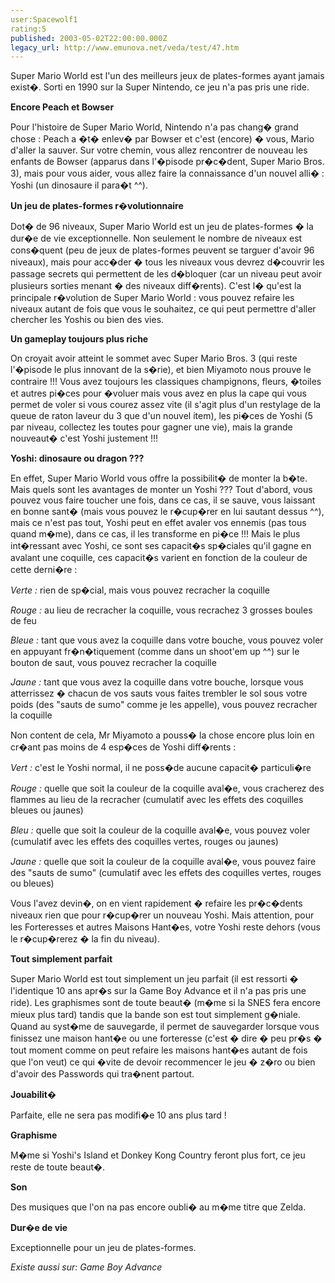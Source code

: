 ```yaml
---
user:Spacewolf1
rating:5
published: 2003-05-02T22:00:00.000Z
legacy_url: http://www.emunova.net/veda/test/47.htm
---
```

Super Mario World est l'un des meilleurs jeux de plates-formes ayant jamais exist�. Sorti en 1990 sur la Super Nintendo, ce jeu n'a pas pris une ride.  

  

**Encore Peach et Bowser**  

Pour l'histoire de Super Mario World, Nintendo n'a pas chang� grand chose : Peach a �t� enlev� par Bowser et c'est (encore) � vous, Mario d'aller la sauver. Sur votre chemin, vous allez rencontrer de nouveau les enfants de Bowser (apparus dans l'�pisode pr�c�dent, Super Mario Bros. 3), mais pour vous aider, vous allez faire la connaissance d'un nouvel alli� : Yoshi (un dinosaure il para�t ^^).  

  

**Un jeu de plates-formes r�volutionnaire**  

Dot� de 96 niveaux, Super Mario World est un jeu de plates-formes � la dur�e de vie exceptionnelle. Non seulement le nombre de niveaux est cons�quent (peu de jeux de plates-formes peuvent se targuer d'avoir 96 niveaux), mais pour acc�der � tous les niveaux vous devrez d�couvrir les passage secrets qui permettent de les d�bloquer (car un niveau peut avoir plusieurs sorties menant � des niveaux diff�rents). C'est l� qu'est la principale r�volution de Super Mario World : vous pouvez refaire les niveaux autant de fois que vous le souhaitez, ce qui peut permettre d'aller chercher les Yoshis ou bien des vies.  

  

**Un gameplay toujours plus riche**  

On croyait avoir atteint le sommet avec Super Mario Bros. 3 (qui reste l'�pisode le plus innovant de la s�rie), et bien Miyamoto nous prouve le contraire !!! Vous avez toujours les classiques champignons, fleurs, �toiles et autres pi�ces pour �voluer mais vous avez en plus la cape qui vous permet de voler si vous courez assez vite (il s'agit plus d'un restylage de la queue de raton laveur du 3 que d'un nouvel item), les pi�ces de Yoshi (5 par niveau, collectez les toutes pour gagner une vie), mais la grande nouveaut� c'est Yoshi justement !!!  

  

**Yoshi: dinosaure ou dragon ???**  

En effet, Super Mario World vous offre la possibilit� de monter la b�te. Mais quels sont les avantages de monter un Yoshi ??? Tout d'abord, vous pouvez vous faire toucher une fois, dans ce cas, il se sauve, vous laissant en bonne sant� (mais vous pouvez le r�cup�rer en lui sautant dessus ^^), mais ce n'est pas tout, Yoshi peut en effet avaler vos ennemis (pas tous quand m�me), dans ce cas, il les transforme en pi�ce !!! Mais le plus int�ressant avec Yoshi, ce sont ses capacit�s sp�ciales qu'il gagne en avalant une coquille, ces capacit�s varient en fonction de la couleur de cette derni�re :  

_Verte :_ rien de sp�cial, mais vous pouvez recracher la coquille  

_Rouge :_ au lieu de recracher la coquille, vous recrachez 3 grosses boules de feu  

_Bleue :_ tant que vous avez la coquille dans votre bouche, vous pouvez voler en appuyant fr�n�tiquement (comme dans un shoot'em up ^^) sur le bouton de saut, vous pouvez recracher la coquille  

_Jaune :_ tant que vous avez la coquille dans votre bouche, lorsque vous atterrissez � chacun de vos sauts vous faites trembler le sol sous votre poids (des "sauts de sumo" comme je les appelle), vous pouvez recracher la coquille  

Non content de cela, Mr Miyamoto a pouss� la chose encore plus loin en cr�ant pas moins de 4 esp�ces de Yoshi diff�rents :  

_Vert :_ c'est le Yoshi normal, il ne poss�de aucune capacit� particuli�re  

_Rouge :_ quelle que soit la couleur de la coquille aval�e, vous cracherez des flammes au lieu de la recracher (cumulatif avec les effets des coquilles bleues ou jaunes)  

_Bleu :_ quelle que soit la couleur de la coquille aval�e, vous pouvez voler (cumulatif avec les effets des coquilles vertes, rouges ou jaunes)  

_Jaune :_ quelle que soit la couleur de la coquille aval�e, vous pouvez faire des "sauts de sumo" (cumulatif avec les effets des coquilles vertes, rouges ou bleues)  

Vous l'avez devin�, on en vient rapidement � refaire les pr�c�dents niveaux rien que pour r�cup�rer un nouveau Yoshi. Mais attention, pour les Forteresses et autres Maisons Hant�es, votre Yoshi reste dehors (vous le r�cup�rerez � la fin du niveau).  

  

**Tout simplement parfait**  

Super Mario World est tout simplement un jeu parfait (il est ressorti � l'identique 10 ans apr�s sur la Game Boy Advance et il n'a pas pris une ride). Les graphismes sont de toute beaut� (m�me si la SNES fera encore mieux plus tard) tandis que la bande son est tout simplement g�niale. Quand au syst�me de sauvegarde, il permet de sauvegarder lorsque vous finissez une maison hant�e ou une forteresse (c'est � dire � peu pr�s � tout moment comme on peut refaire les maisons hant�es autant de fois que l'on veut) ce qui �vite de devoir recommencer le jeu � z�ro ou bien d'avoir des Passwords qui tra�nent partout.  

  

  

**Jouabilit�**  

Parfaite, elle ne sera pas modifi�e 10 ans plus tard !  

**Graphisme**  

M�me si Yoshi's Island et Donkey Kong Country feront plus fort, ce jeu reste de toute beaut�.  

**Son**  

Des musiques que l'on na pas encore oubli� au m�me titre que Zelda.  

**Dur�e de vie**  

Exceptionnelle pour un jeu de plates-formes.  

  

_Existe aussi sur:_ _Game Boy Advance_